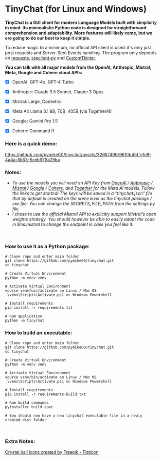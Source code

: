 # TinyChat (for Linux and Windows)

**TinyChat is a GUI client for modern Language Models built with simplicity in mind. Its minimalistic Python code is designed for straightforward comprehension and adaptability. More features will likely come, but we are going to do our best to keep it simple.**

To reduce magic to a minimum, no official API client is used: it's only just post requests and Server-Sent Events handling. The program only depends on [requests](https://requests.readthedocs.io/en/latest/), [sseclient-py](https://github.com/mpetazzoni/sseclient) and [CustomTkinter](https://github.com/TomSchimansky/CustomTkinter).

**You can talk with all major models from the OpenAI, Anthropic, Mistral, Meta, Google and Cohere cloud APIs:**
- [x] OpenAI: GPT-4o, GPT-4 Turbo
- [x] Anthropic: Claude 3.5 Sonnet, Claude 3 Opus
- [x] Mistral: Large, Codestral
- [x] Meta AI: Llama 3.1 8B, 70B, 405B (via TogetherAI)
- [x] Google: Gemini Pro 1.5
- [x] Cohere: Command R


### Here is a quick demo:
https://github.com/pymike00/tinychat/assets/32687496/9610b45f-efd8-4a4a-8b53-5ceb979a29ba






### Notes:
- *To use the models you will need an API Key from [OpenAI](https://platform.openai.com/api-keys) / [Anthropic](https://console.anthropic.com/settings/keys) / [Mistral](https://console.mistral.ai/api-keys/) / [Google](https://makersuite.google.com/app/apikey) / [Cohere](https://dashboard.cohere.com/api-keys/), and [Together](https://api.together.xyz/settings/api-keys) for the Meta AI models. Follow the links to get started! The keys will be saved in a "tinychat.json" file that by default is created on the same level as the tinychat package / exe file. You can change the SECRETS_FILE_PATH from the settings.py file.*
- *I chose to use the official Mistral API to explicitly support Mistral's open weights strategy. You should however be able to easily adapt the code in llms.mistral to change the endpoint in case you feel like it.*

<br>

### How to use it as a Python package:


```
# Clone repo and enter main folder
git clone https://github.com/pymike00/tinychat.git
cd tinychat

# Create Virtual Environment
python -m venv venv

# Activate Virtual Environment
source venv/bin/activate on Linux / Mac OS
.\venv\Scripts\Activate.ps1 on Windows Powershell

# Install requirements
pip install -r requirements.txt

# Run application
python -m tinychat
```


### How to build an executable:


```
# Clone repo and enter main folder
git clone https://github.com/pymike00/tinychat.git
cd tinychat

# Create Virtual Environment
python -m venv venv

# Activate Virtual Environment
source venv/bin/activate on Linux / Mac OS
.\venv\Scripts\Activate.ps1 on Windows Powershell

# Install requirements
pip install -r requirements-build.txt

# Run build commands
pyinstaller build.spec

# You should now have a new tinychat executable file in a newly created dist folder
```
<br>

### Extra Notes:
[Crystal ball icons created by Freepik - Flaticon](https://www.flaticon.com/free-icons/crystal-ball)

